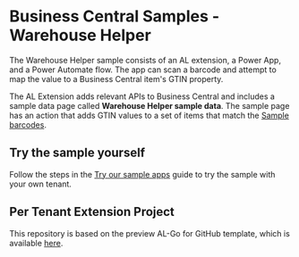 # Business Central Samples - Warehouse Helper

The Warehouse Helper sample consists of an AL extension, a Power App, and a Power Automate flow. The app can scan a barcode and attempt to map the value to a Business Central item's GTIN property.

The AL Extension adds relevant APIs to Business Central and includes a sample data page called **Warehouse Helper sample data**. The sample page has an action that adds GTIN values to a set of items that match the [Sample barcodes](https://github.com/BusinessCentralDemos/WarehouseHelper/blob/main/SampleBarCodes/Sample%20Barcodes.pdf).

## Try the sample yourself
Follow the steps in the [Try our sample apps](https://github.com/BusinessCentralDemos/AL-Go/blob/main/Scenarios/TryPowerPlatformSamples.md) guide to try the sample with your own tenant.

## Per Tenant Extension Project
This repository is based on the preview AL-Go for GitHub template, which is available [here](https://github.com/BusinessCentralDemos/AL-Go-PTE).
